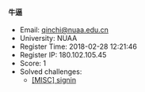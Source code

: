 #### 牛逼  

* Email: qinchi@nuaa.edu.cn  
* University: NUAA  
* Register Time: 2018-02-28 12:21:46  
* Register IP: 180.102.105.45  
* Score: 1  
* Solved challenges: 
  * [[MISC] signin](https://github.com/SniperOJ/Challenges/blob/master/MISC/signin.json)  
